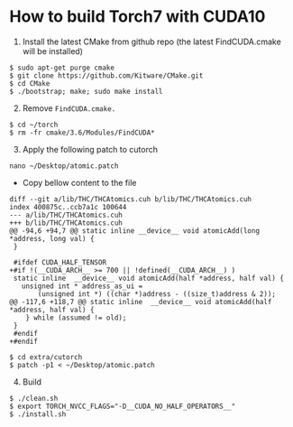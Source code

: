 # How to build Torch7 with CUDA10
1. Install the latest CMake from github repo (the latest FindCUDA.cmake will be installed)

````
$ sudo apt-get purge cmake
$ git clone https://github.com/Kitware/CMake.git
$ cd CMake
$ ./bootstrap; make; sudo make install
````

2. Remove `FindCUDA.cmake.`

````
$ cd ~/torch
$ rm -fr cmake/3.6/Modules/FindCUDA*
````

3. Apply the following patch to cutorch

````nano ~/Desktop/atomic.patch````
- Copy bellow content to the file

````
diff --git a/lib/THC/THCAtomics.cuh b/lib/THC/THCAtomics.cuh
index 400875c..ccb7a1c 100644
--- a/lib/THC/THCAtomics.cuh
+++ b/lib/THC/THCAtomics.cuh
@@ -94,6 +94,7 @@ static inline __device__ void atomicAdd(long *address, long val) {
 }
 
 #ifdef CUDA_HALF_TENSOR
+#if !(__CUDA_ARCH__ >= 700 || !defined(__CUDA_ARCH__) )
 static inline  __device__ void atomicAdd(half *address, half val) {
   unsigned int * address_as_ui =
       (unsigned int *) ((char *)address - ((size_t)address & 2));
@@ -117,6 +118,7 @@ static inline  __device__ void atomicAdd(half *address, half val) {
    } while (assumed != old);
 }
 #endif
+#endif
````
````
$ cd extra/cutorch
$ patch -p1 < ~/Desktop/atomic.patch
````
4. Build
````
$ ./clean.sh
$ export TORCH_NVCC_FLAGS="-D__CUDA_NO_HALF_OPERATORS__"
$ ./install.sh
````